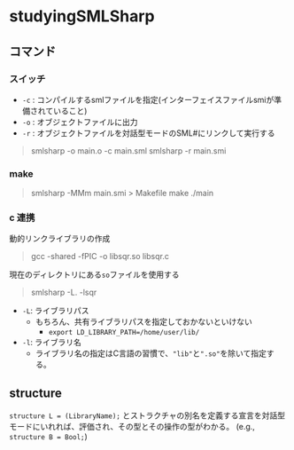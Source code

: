 # studyingSMLSharp

## コマンド

### スイッチ

- `-c` : コンパイルするsmlファイルを指定(インターフェイスファイルsmiが準備されていること)
- `-o` : オブジェクトファイルに出力
- `-r` : オブジェクトファイルを対話型モードのSML#にリンクして実行する

> smlsharp -o main.o -c main.sml
> smlsharp -r main.smi

### make

> smlsharp -MMm main.smi > Makefile
> make
> ./main

### c 連携

動的リンクライブラリの作成

> gcc -shared -fPIC -o libsqr.so libsqr.c

現在のディレクトリにある`so`ファイルを使用する

> smlsharp -L. -lsqr

- `-L`: ライブラリパス
    - もちろん、共有ライブラリパスを指定しておかないといけない
        - `export LD_LIBRARY_PATH=/home/user/lib/`
- `-l`: ライブラリ名
    - ライブラリ名の指定はC言語の習慣で、`"lib"`と`".so"`を除いて指定する。

## structure

`structure L = (LibraryName);` とストラクチャの別名を定義する宣言を対話型モードにいれれば、評価され、その型とその操作の型がわかる。
(e.g., `structure B = Bool;`)
